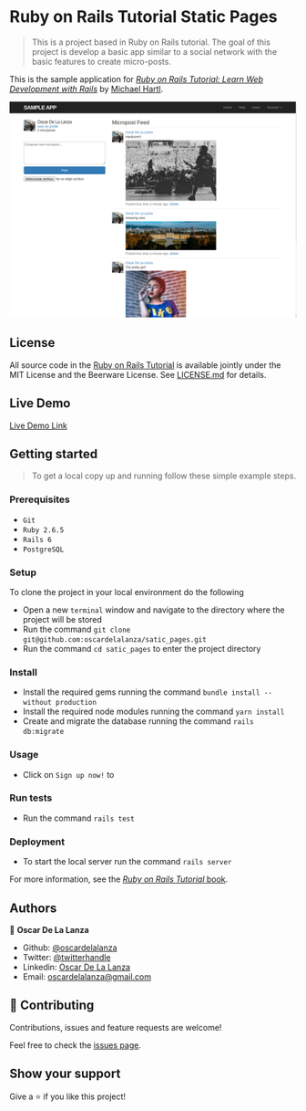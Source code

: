 # Ruby on Rails Tutorial Static Pages
> This is a project based in Ruby on Rails tutorial. The goal of this project is develop a basic app similar to a social 
> network with the basic features to create micro-posts.

This is the sample application for
[*Ruby on Rails Tutorial:
Learn Web Development with Rails*](https://www.railstutorial.org/)
by [Michael Hartl](http://www.michaelhartl.com/).

![screenshot](screenshots/static-pages.png)

## License

All source code in the [Ruby on Rails Tutorial](https://www.railstutorial.org/)
is available jointly under the MIT License and the Beerware License. See
[LICENSE.md](LICENSE.md) for details.

## Live Demo

[Live Demo Link](https://fast-dawn-38965.herokuapp.com/)

## Getting started

> To get a local copy up and running follow these simple example steps.

### Prerequisites

- `Git`
- `Ruby 2.6.5`
- `Rails 6`
- `PostgreSQL`

### Setup

To clone the project in your local environment do the following

- Open a new `terminal` window and navigate to the directory where the project will be stored
- Run the command `git clone git@github.com:oscardelalanza/satic_pages.git`
- Run the command `cd satic_pages` to enter the project directory

### Install

- Install the required gems running the command `bundle install --without production`
- Install the required node modules running the command `yarn install`
- Create and migrate the database running the command `rails db:migrate`

### Usage

- Click on `Sign up now!` to 

### Run tests

- Run the command `rails test`

### Deployment

- To start the local server run the command `rails server`

For more information, see the
[*Ruby on Rails Tutorial* book](https://www.railstutorial.org/book).

## Authors

👤 **Oscar De La Lanza**

- Github: [@oscardelalanza](https://github.com/oscardelalanza)
- Twitter: [@twitterhandle](https://twitter.com/oscardelalanza)
- Linkedin: [Oscar De La Lanza](https://linkedin.com/in/oscardelalanza/)
- Email: oscardelalanza@gmail.com

## 🤝 Contributing

Contributions, issues and feature requests are welcome!

Feel free to check the [issues page](issues/).

## Show your support

Give a ⭐️ if you like this project!
